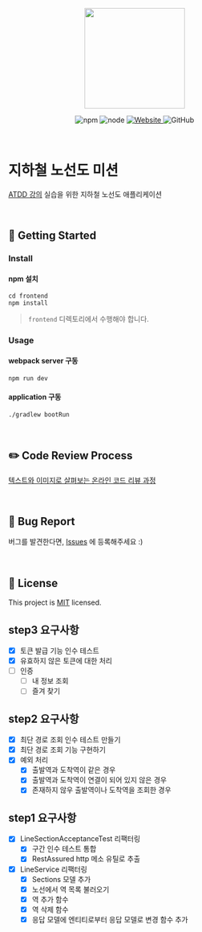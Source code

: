 <p align="center">
    <img width="200px;" src="https://raw.githubusercontent.com/woowacourse/atdd-subway-admin-frontend/master/images/main_logo.png"/>
</p>
<p align="center">
  <img alt="npm" src="https://img.shields.io/badge/npm-%3E%3D%205.5.0-blue">
  <img alt="node" src="https://img.shields.io/badge/node-%3E%3D%209.3.0-blue">
  <a href="https://edu.nextstep.camp/c/R89PYi5H" alt="nextstep atdd">
    <img alt="Website" src="https://img.shields.io/website?url=https%3A%2F%2Fedu.nextstep.camp%2Fc%2FR89PYi5H">
  </a>
  <img alt="GitHub" src="https://img.shields.io/github/license/next-step/atdd-subway-service">
</p>

<br>

# 지하철 노선도 미션
[ATDD 강의](https://edu.nextstep.camp/c/R89PYi5H) 실습을 위한 지하철 노선도 애플리케이션

<br>

## 🚀 Getting Started

### Install
#### npm 설치
```
cd frontend
npm install
```
> `frontend` 디렉토리에서 수행해야 합니다.

### Usage
#### webpack server 구동
```
npm run dev
```
#### application 구동
```
./gradlew bootRun
```
<br>

## ✏️ Code Review Process
[텍스트와 이미지로 살펴보는 온라인 코드 리뷰 과정](https://github.com/next-step/nextstep-docs/tree/master/codereview)

<br>

## 🐞 Bug Report

버그를 발견한다면, [Issues](https://github.com/next-step/atdd-subway-service/issues) 에 등록해주세요 :)

<br>

## 📝 License

This project is [MIT](https://github.com/next-step/atdd-subway-service/blob/master/LICENSE.md) licensed.

## step3 요구사항
- [X] 토큰 발급 기능 인수 테스트
- [X] 유효하지 않은 토큰에 대한 처리
- [ ] 인증
  - [ ] 내 정보 조회
  - [ ] 즐겨 찾기

## step2 요구사항
- [X] 최단 경로 조회 인수 테스트 만들기
- [X] 최단 경로 조회 기능 구현하기
- [X] 예외 처리
  - [X] 출발역과 도착역이 같은 경우
  - [X] 출발역과 도착역이 연결이 되어 있지 않은 경우
  - [X] 존재하지 않우 출발역이나 도착역을 조회한 경우

## step1 요구사항
- [X] LineSectionAcceptanceTest 리팩터링
  - [X] 구간 인수 테스트 통합
  - [X] RestAssured http 메소 유틸로 추출
- [X] LineService 리팩터링 
  - [X] Sections 모델 추가
  - [X] 노선에서 역 목록 불러오기
  - [X] 역 추가 함수
  - [X] 역 삭제 함수
  - [X] 응답 모델에 엔티티로부터 응답 모델로 변경 함수 추가